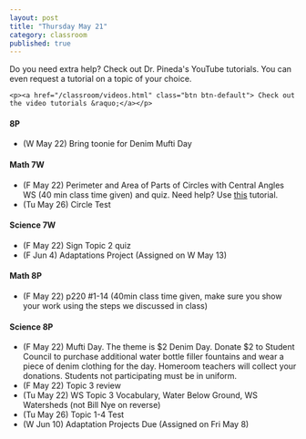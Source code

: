 ```yaml
---
layout: post
title: "Thursday May 21"
category: classroom
published: true
---
```

<div class="alert alert-success" role="alert">
	<p>Do you need extra help? Check out Dr. Pineda's YouTube tutorials. You can even request a tutorial on a topic of your choice.</p>

    <p><a href="/classroom/videos.html" class="btn btn-default"> Check out the video tutorials &raquo;</a></p>
</div>

#### 8P
* (W May 22) Bring toonie for Denim Mufti Day

#### Math 7W
* (F May 22) Perimeter and Area of Parts of Circles with Central Angles WS (40 min class time given) and quiz. Need help? Use <a href="https://youtu.be/bC1wMnN7jSU">this</a> tutorial.
* (Tu May 26) Circle Test

#### Science 7W
* (F May 22) Sign Topic 2 quiz
* (F Jun 4) Adaptations Project (Assigned on W May 13)

#### Math 8P
* (F May 22) p220 #1-14 (40min class time given, make sure you show your work using the steps we discussed in class)

#### Science 8P
* (F May 22) Mufti Day. The theme is $2 Denim Day. Donate $2 to Student Council to purchase additional water bottle filler fountains and wear a piece of denim clothing for the day. Homeroom teachers will collect your donations. Students not participating must be in uniform.
* (F May 22) Topic 3 review
* (Tu May 22) WS Topic 3 Vocabulary, Water Below Ground, WS Watersheds (not Bill Nye on reverse)
* (Tu May 26) Topic 1-4 Test
* (W Jun 10) Adaptation Projects Due (Assigned on Fri May 8)
